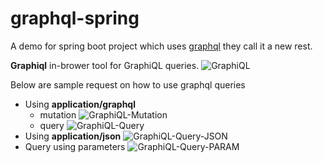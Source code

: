 # graphql-spring


A demo for spring boot project which uses [graphql](https://graphql.org/) they call it a new rest.

<b>Graphiql</b> in-brower tool for GraphiQL queries. 
![GraphiQL](https://raw.githubusercontent.com/kencrisjohn/graphql-spring/master/src/main/resources/graphiql.png)

Below are sample request on how to use graphql queries
* Using <b>application/graphql</b>
    * mutation
    ![GraphiQL-Mutation](https://raw.githubusercontent.com/kencrisjohn/graphql-spring/master/src/main/resources/mutation.png)
    * query
    ![GraphiQL-Query](https://raw.githubusercontent.com/kencrisjohn/graphql-spring/master/src/main/resources/query.png)
* Using <b>application/json</b>
  ![GraphiQL-Query-JSON](https://raw.githubusercontent.com/kencrisjohn/graphql-spring/master/src/main/resources/query-using-json.png)
* Query using parameters
  ![GraphiQL-Query-PARAM](https://raw.githubusercontent.com/kencrisjohn/graphql-spring/master/src/main/resources/query-using-param.png)

